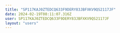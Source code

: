 ```yaml
---
title: "SP117KAJ0ZTEDCQ633F9DERY83JBFXKV9QS2117JF"
date: 2024-02-19T08:11:07.316Z
user: SP117KAJ0ZTEDCQ633F9DERY83JBFXKV9QS2117JF
layout: "users"
---
```

    